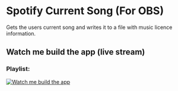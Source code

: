 # Spotify Current Song (For OBS)
Gets the users current song and writes it to a file with music licence information.

## Watch me build the app (live stream)

### Playlist:
[![Watch me build the app](https://img.youtube.com/vi/GkkEfTrumYI/0.jpg)](https://www.youtube.com/watch?v=GkkEfTrumYI&list=PLtB5E_brMhWWp9-N2DhBDULbD9eQ2Ax8R)
